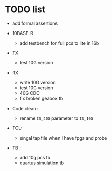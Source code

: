 # TODO list

- add formal assertions

- 10BASE-R
    - add testbench for full pcs tx lite in 16b

- TX
    - test 10G version

- RX 
    - write 10G version
    - test 10G version
    - 40G CDC
    - fix broken geabox tb

- Code clean :
    - rename `IS_40G` parameter to `IS_10G`

- TCL:
    - singal tap file when I have fpga and probe

- TB :
    - add 10g pcs tb
    - quartus simulation tb

